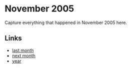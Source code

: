 # November 2005

Capture everything that happened in November 2005 here.

## Links
- [last month](calendar/months/2005-10.md)
- [next month](calendar/months/2005-12.md)
- [year](calendar/years/2005.md)